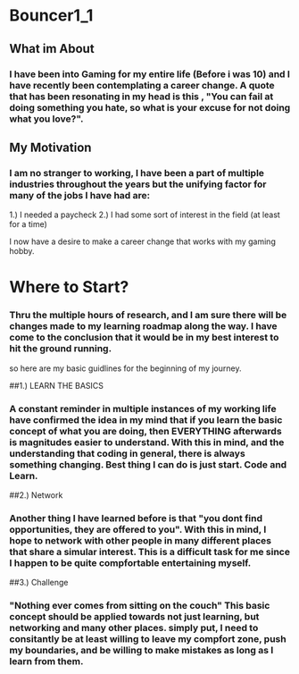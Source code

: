 # Bouncer1_1
## What im About
### I have been into Gaming for my entire life (Before i was 10) and I have recently been contemplating a career change. A quote that has been resonating in my head is this , "You can fail at doing something you hate, so what is your excuse for not doing what you love?".

## My Motivation
###   I am no stranger to working, I have been a part of multiple industries throughout the years but the unifying factor for many of the jobs I have had are: 
1.) I needed a paycheck 
2.) I had some sort of interest in the field (at least for a time)

I now have a desire to make a career change that works with my gaming hobby.

# Where to Start?
  ### Thru the multiple hours of research, and I am sure there will be changes made to my learning roadmap along the way. I have come to the conclusion that it would be in my best interest to hit the ground running.
  so here are my basic guidlines for the beginning of my journey.

##1.) LEARN THE BASICS
### A constant reminder in multiple instances of my working life have confirmed the idea in my mind that if you learn the basic concept of what you are doing, then EVERYTHING afterwards is magnitudes easier to understand. With this in mind, and the understanding that coding in general, there is always something changing. Best thing I can do is just start. Code and Learn.

##2.) Network
### Another thing I have learned before is that "you dont find opportunities, they are offered to you". With this in mind, I hope to network with other people in many different places that share a simular interest. This is a difficult task for me since I happen to be quite compfortable entertaining myself.

##3.) Challenge
### "Nothing ever comes from sitting on the couch" This basic concept should be applied towards not just learning, but networking and many other places. simply put, I need to consitantly be at least willing to leave my compfort zone, push my boundaries, and be willing to make mistakes as long as I learn from them.
